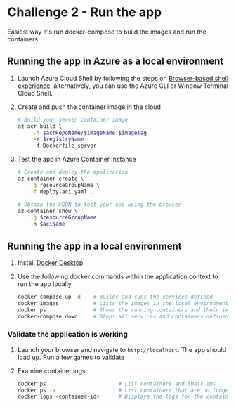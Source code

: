 # Challenge 2 - Run the app

Easiest way it's run docker-compose to build the images and run the containers:

## Running the app in Azure as a local environment

1. Launch Azure Cloud Shell by following the steps on [Browser-based shell experience](https://docs.microsoft.com/azure/cloud-shell/overview#browser-based-shell-experience), alternatively, you can use the Azure CLI or Window Terminal Cloud Shell.

2. Create and push the container image in the cloud

   ```bash
   # Build your server container image
   az acr build \
        -t $acrRepoName/$imageName:$imageTag
        -r $registryName
        -f Dockerfile-server
   ```

3. Test the app in Azure Container Instance

    ```bash
    # Create and deploy the application
    az container create \
        -g resourceGroupName \
        -f deploy-aci.yaml .
    
    # Obtain the FQDN to test your app using the browser
    az container show \
        -g $resourceGroupName
        -n $aciName
    ```

## Running the app in a local environment

1. Install [Docker Desktop](https://www.docker.com/products/docker-desktop)
2. Use the following docker commands within the application context to run the app locally

    ```bash
    docker-compose up -d    # Builds and runs the services defined
    docker images           # Lists the images in the local environment - should show 4-5 imges in this case
    docker ps               # Shows the running containers and their images
    docker-compose down     # Stops all services and containers defined in the compose file
    ```

### Validate the application is working

1. Launch your browser and navigate to `http://localhost`. The app should load up. Run a few games to validate
2. Examine container logs

    ```bash
    docker ps                       # List containers and their IDs
    docker ps -a                    # List containers that are no longer running. ex crashed
    docker logs <container-id>      # Displays the logs for the container
    ```
